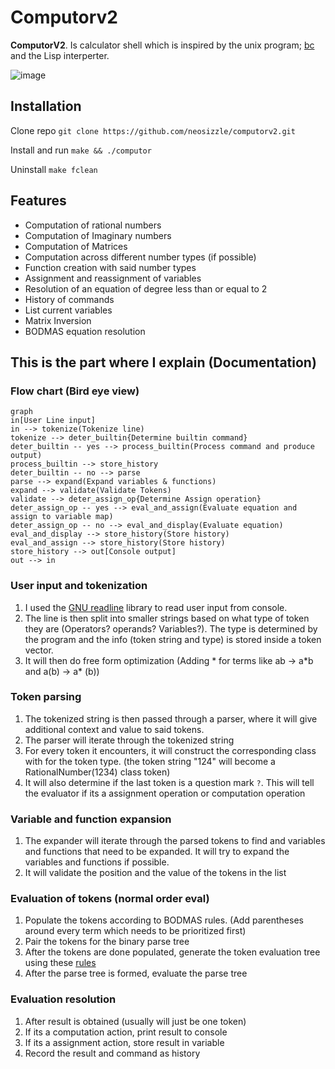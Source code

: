 # Computorv2
 **ComputorV2**. Is calculator shell which is inspired by the unix program; [bc](https://manpages.ubuntu.com/manpages/impish/man1/bc.1.html) and the Lisp interperter.

![image](https://github.com/neosizzle/computorv2/blob/main/demo.gif)


## Installation
Clone repo
`git clone https://github.com/neosizzle/computorv2.git`

Install and run
`make && ./computor`

Uninstall
`make fclean`

## Features

- Computation of rational numbers
- Computation of Imaginary numbers
- Computation of Matrices
- Computation across different number types (if possible)
- Function creation with said number types
- Assignment and reassignment of variables
- Resolution of an equation of degree less than or equal to 2
- History of commands
- List current variables
- Matrix Inversion
- BODMAS equation resolution

## This is the part where I explain (Documentation)

### Flow chart (Bird eye view)
```mermaid
graph 
in[User Line input]
in --> tokenize(Tokenize line)
tokenize --> deter_builtin{Determine builtin command}
deter_builtin -- yes --> process_builtin(Process command and produce output)
process_builtin --> store_history
deter_builtin -- no --> parse
parse --> expand(Expand variables & functions)
expand --> validate(Validate Tokens)
validate --> deter_assign_op{Determine Assign operation}
deter_assign_op -- yes --> eval_and_assign(Evaluate equation and assign to variable map)
deter_assign_op -- no --> eval_and_display(Evaluate equation)
eval_and_display --> store_history(Store history)
eval_and_assign --> store_history(Store history)
store_history --> out[Console output]
out --> in

```

### User input and tokenization
1. I used the [GNU readline](https://linux.die.net/man/3/readline) library to read user input from console.
2.  The line is then split into smaller strings based on what type of token they are (Operators? operands? Variables?). The type is determined by the program and the info (token string and type) is stored inside a token vector.
3. It will then do free form optimization (Adding \* for terms like ab -> a\*b and a(b) -> a\* (b))

### Token parsing
1. The tokenized string is then passed through a parser, where it will give additional context and value to said tokens.
2. The parser will iterate through the tokenized string
3. For every token it encounters, it will construct the corresponding class with for the token type. (the token string "124" will become a RationalNumber(1234) class token)
4. It will also determine if the last token is a question mark `?`. This will tell the evaluator if its a assignment operation or computation operation

### Variable and function expansion
1. The expander will iterate through the parsed tokens to find and variables and functions that need to be expanded. It will try to expand the variables and functions if possible.
2. It will validate the position and the value of the tokens in the list

### Evaluation of tokens (normal order eval)
1. Populate the tokens according to BODMAS rules. (Add parentheses around every term which needs to be prioritized first)
2. Pair the tokens for the binary parse tree
3. After the tokens are done populated, generate the token evaluation tree using these [rules](https://www.shmoop.com/computer-science/cs-trees/math-expressions.html)
4. After the parse tree is formed, evaluate the parse tree

### Evaluation resolution
1. After result is obtained (usually will just be one token)
2. If its a computation action, print result to console
3. If its a assignment action, store result in variable
4. Record the result and command as history
